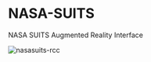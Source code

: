 # NASA-SUITS
NASA SUITS Augmented Reality Interface  

![nasasuits-rcc](https://user-images.githubusercontent.com/22214754/203851683-23b4a250-872d-4c80-9911-47932a69b365.jpg)  
